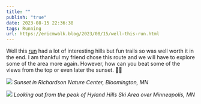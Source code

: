 ```yaml
---
title: ""
publish: "true"
date: 2023-08-15 22:36:38
tags: Running
url: https://ericmwalk.blog/2023/08/15/well-this-run.html
---
```


Well this [run](https://strava.com/activities/9656463577) had a lot of interesting hills but fun trails so was well worth it in the end. I am thankful my friend chose this route and we will have to explore some of the area more again. However, how can you beat some of the views from the top or even later the sunset. 🏃‍♂️

![](https://ericmwalk.blog/uploads/2023/e5865a8056.jpg)
*Sunset in Richardson Nature Center, Bloomington, MN*

![](https://ericmwalk.blog/uploads/2023/eb7f4528ac.jpg)
*Looking out from the peak of Hyland Hills Ski Area over Minneapolis, MN*